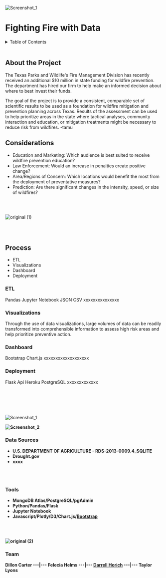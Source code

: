 

<div id="top"></div>
<!--
*** Thanks for checking out the Best-README-Template. If you have a suggestion
*** that would make this better, please fork the repo and create a pull request
*** or simply open an issue with the tag "enhancement".
*** Don't forget to give the project a star!
*** Thanks again! Now go create something AMAZING! :D
-->


![Screenshot_1](https://user-images.githubusercontent.com/82190357/137617782-5d8d6180-0c64-4ce5-9351-4eb1abfd946e.png)









#                                                               Fighting Fire with Data 


<!-- TABLE OF CONTENTS -->
<details>
  <summary>Table of Contents</summary>
  <ol>
    <li><a href="#about-the-project">About The Project</a></li>
    <li><a href="#Considerations">Considerations</a></li>
    <li>
    <a href="#Process">Process</a></li?
        <ul>
          <li><a href="#ETL">ETL</a></li>
          <li><a href="#Visualizations">Visualizations</a></li>
          <li><a href="#Dashboard">Dashboard</a></li>
          <li><a href="#Deployment">Deployment</a></li>
        </ul>
    </li>
    <li><a href="#Data-Sources">Data Sources</a></li>
    <li><a href="#Tools">Tools</a></li>
    <li><a href="#Team">Team</a></li>
  </ol>
</details>

<br>

  

## About the Project

The Texas Parks and Wildlife's Fire Management Division has recently received an additional $10 million in state funding for wildfire prevention. The department has hired our firm to help make an informed decision about where to best invest their funds.

The goal of the project is to provide a consistent, comparable set of scientific results to be used as a foundation for wildfire mitigation and prevention planning across Texas. Results of the assessment can be used to help prioritize areas in the state where tactical analyses, community interaction and education, or mitigation treatments might be necessary to reduce risk from wildfires. -tamu

## Considerations
- Education and Marketing: Which audience is best suited to receive wildfire prevention education?
- Law Enforcement: Would an increase in penalties create positive change?
- Area/Regions of Concern: Which locations would benefit the most from the deployment of preventative measures?
- Prediction: Are there significant changes in the intensity, speed, or size of wildfires?

<br>
<br>

![original (1)](https://user-images.githubusercontent.com/82190357/137281572-0335e82c-8b80-4629-ba77-f52850a4988b.jpg)

<br>
<br>

## Process
- ETL
- Visualizations
- Dashboard
- Deployment


### ETL
Pandas Jupyter Notebook JSON CSV xxxxxxxxxxxxxxx

### Visualizations
Through the use of data visualizations, large volumes of data can be readily transformed into comprehensible information to assess high risk areas and help prioritize preventive action.

### Dashboard
Bootstrap Chart.js xxxxxxxxxxxxxxxxxxx

### Deployment
Flask Api Heroku PostgreSQL xxxxxxxxxxxxx

<br>
<br>
<br>
<br>


![Screenshot_1](https://user-images.githubusercontent.com/82190357/137281183-61a99571-7f9b-44b2-a7e6-bc53a48d4028.png)


<b>
<b>


![Screenshot_2](https://user-images.githubusercontent.com/82190357/137281299-81037403-39f6-4d31-bdc9-b2740cc2330a.png)


### Data Sources
- U.S. DEPARTMENT OF AGRICULTURE - RDS-2013-0009.4_SQLITE
- Drought.gov
- xxxx


<br>
<br>

### Tools
- MongoDB Atlas/PostgreSQL/pgAdmin
- Python/Pandas/Flask
- Jupyter Notebook
- Javascript/Plotly/D3/Chart.js/[Bootstrap](https://getbootstrap.com)

<br>
<br>


![original (2)](https://user-images.githubusercontent.com/82190357/137583931-03c513ea-a48b-441b-be67-ff8462385408.jpg)



### Team
Dillon Carter ---|--- Felecia Helms ---|--- [Darrell Horich](https://github.com/D11eleven) ---|--- Taylor Lyons





